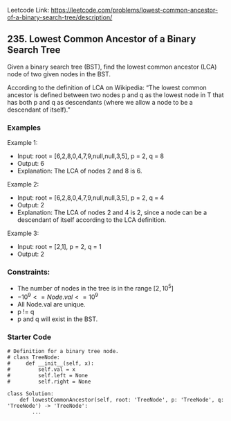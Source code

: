 Leetcode Link: https://leetcode.com/problems/lowest-common-ancestor-of-a-binary-search-tree/description/

## 235. Lowest Common Ancestor of a Binary Search Tree

Given a binary search tree (BST), find the lowest common ancestor (LCA) node of two given nodes in the BST.

According to the definition of LCA on Wikipedia: “The lowest common ancestor is defined between two nodes p and q as the lowest node in T that has both p and q as descendants (where we allow a node to be a descendant of itself).”

### Examples 

Example 1:
- Input: root = [6,2,8,0,4,7,9,null,null,3,5], p = 2, q = 8
- Output: 6
- Explanation: The LCA of nodes 2 and 8 is 6.

Example 2:
- Input: root = [6,2,8,0,4,7,9,null,null,3,5], p = 2, q = 4
- Output: 2
- Explanation: The LCA of nodes 2 and 4 is 2, since a node can be a descendant of itself according to the LCA definition.

Example 3:
- Input: root = [2,1], p = 2, q = 1
- Output: 2

### Constraints:

- The number of nodes in the tree is in the range $[2, 10^5]$
- $-10^9 <= Node.val <= 10^9$
- All Node.val are unique.
- p != q
- p and q will exist in the BST.

### Starter Code
```
# Definition for a binary tree node.
# class TreeNode:
#     def __init__(self, x):
#         self.val = x
#         self.left = None
#         self.right = None

class Solution:
    def lowestCommonAncestor(self, root: 'TreeNode', p: 'TreeNode', q: 'TreeNode') -> 'TreeNode':
        ...
```